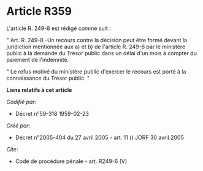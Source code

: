 # Article R359

L'article R. 249-8 est rédigé comme suit : 

" Art. R. 249-8.-Un recours contre la décision peut être formé devant la juridiction mentionnée aux a) et b) de l'article R.
249-6 par le ministère public à la demande du Trésor public dans un délai d'un mois à compter du paiement de l'indemnité. 

" Le refus motivé du ministère public d'exercer le recours est porté à la connaissance du Trésor public. "

**Liens relatifs à cet article**

_Codifié par_:

  - Décret n°59-318 1959-02-23

_Créé par_:

  - Décret n°2005-404 du 27 avril 2005 - art. 11 () JORF 30 avril 2005

_Cite_:

  - Code de procédure pénale - art. R249-6 (V)
